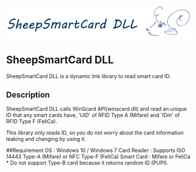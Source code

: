 ![SheepSmartCard](https://github.com/YoshiroTamura/SheepSmartCard/blob/master/sheepsmartcard-s.png)
# SheepSmartCard DLL
SheepSmartCard DLL is a dynamic link library to read smart card ID.

## Description
SheepSmartCard DLL calls WinScard API(winscard.dll) and read an unique ID that any smart cards have, 'UID' of RFID Type A (Mifare) and 'IDm' of RFID Type F (FeliCa).

This library only reads ID, so you do not worry about the card information leaking and changing by using it.

##Requirement
OS : Windows 10 / Windows 7
Card Reader : Supports ISO 14443 Type-A (Mifare) or NFC Type-F (FeliCa)
Smart Card : Mifare or FeliCa  * Do not support Type-B card because it returns random ID (PUPI). 
